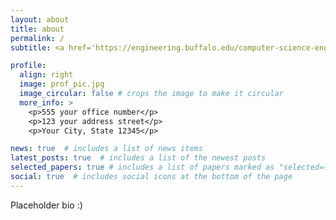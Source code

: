 ```yaml
---
layout: about
title: about
permalink: /
subtitle: <a href='https://engineering.buffalo.edu/computer-science-engineering.html'>Department of Computer Science and Engineering, University at Buffalo</a>. 338 Davis Hall Buffalo, New York 14260.

profile:
  align: right
  image: prof_pic.jpg
  image_circular: false # crops the image to make it circular
  more_info: >
    <p>555 your office number</p>
    <p>123 your address street</p>
    <p>Your City, State 12345</p>

news: true  # includes a list of news items
latest_posts: true  # includes a list of the newest posts
selected_papers: true # includes a list of papers marked as "selected={true}"
social: true  # includes social icons at the bottom of the page
---
```


Placeholder bio :) 
